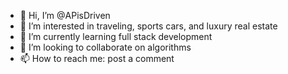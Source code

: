 - 👋 Hi, I’m @APisDriven
- 👀 I’m interested in traveling, sports cars, and luxury real estate
- 🌱 I’m currently learning full stack development
- 💞️ I’m looking to collaborate on algorithms 
- 📫 How to reach me: post a comment

<!---
APisDriven/APisDriven is a ✨ special ✨ repository because its `README.md` (this file) appears on your GitHub profile.
You can click the Preview link to take a look at your changes.
--->
